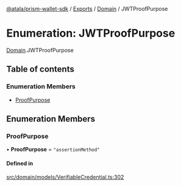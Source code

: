 [@atala/prism-wallet-sdk](../README.md) / [Exports](../modules.md) / [Domain](../modules/Domain.md) / JWTProofPurpose

# Enumeration: JWTProofPurpose

[Domain](../modules/Domain.md).JWTProofPurpose

## Table of contents

### Enumeration Members

- [ProofPurpose](Domain.JWTProofPurpose.md#proofpurpose)

## Enumeration Members

### ProofPurpose

• **ProofPurpose** = ``"assertionMethod"``

#### Defined in

[src/domain/models/VerifiableCredential.ts:302](https://github.com/input-output-hk/atala-prism-wallet-sdk-ts/blob/1ffdae52df023bad4ba1a76cf6d76793dfc29b80/src/domain/models/VerifiableCredential.ts#L302)
